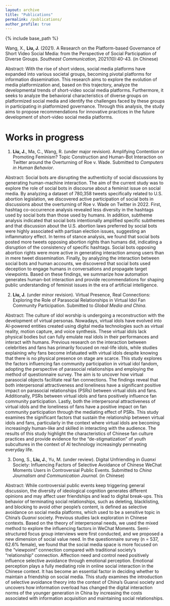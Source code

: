 ```yaml
---
layout: archive
title: "Publications"
permalink: /publications/
author_profile: true
---
```


{% include base_path %}

Wang, X., **Liu, J.** (2021). A Research on the Platform-based Governance of Short Video Social Media: from the Perspective of Social Participation of Diverse Groups. _Southeast Communication,_ 2021(10):40-43. (in Chinese)

Abstract: With the rise of short videos, social media platforms have expanded into various societal groups, becoming pivotal platforms for information dissemination. This research aims to explore the evolution of media platformization and, based on this trajectory, analyze the developmental trends of short-video social media platforms. Furthermore, it seeks to analyze the behavioral characteristics of diverse groups on platformized social media and identify the challenges faced by these groups in participating in platformized governance. Through this analysis, the study aims to propose recommendations for innovative practices in the future development of short-video social media platforms.

Works in progress
======
1. **Liu, J.**, Ma, C., Wang, R. (under major revision). Amplifying Contention or Promoting Feminism? Topic Construction and Human-Bot Interaction on Twitter around the Overturning of Roe v. Wade. Submitted to _Computers in Human Behavior_.

Abstract: Social bots are disrupting the authenticity of social discussions by generating human-machine interaction. The aim of the current study 
was to explore the role of social bots in discourse about a feminist issue on social media. By analyzing a dataset of 780,358 tweets specifically 
related to U.S. abortion legislation, we discovered active participation of social bots in discussions about the overturning of Roe v. Wade on 
Twitter in 2022. First, hashtag co-occurrence analysis revealed less diversity in the hashtags used by social bots than those used by humans. In 
addition, subtheme analysis indicated that social bots intentionally amplified specific subthemes and that discussion about the U.S. abortion laws 
preferred by social bots were highly associated with partisan election issues, suggesting an inflammatory effect. In terms of stance analysis, we 
found that social bots posted more tweets opposing abortion rights than humans did, indicating a disruption of the consistency of specific 
hashtags. Social bots opposing abortion rights were more active in generating interaction among users than in mere tweet dissemination. Finally, 
by analyzing the interaction between social bots and human accounts, we discovered that social bots used deception to engage humans in 
conversations and propagate target viewpoints. Based on these findings, we summarize how automation generates human-bot interaction and provide 
recommendations for shaping public understanding of feminist issues in the era of artificial intelligence.

2. **Liu, J.** (under minor revision). Virtual Presence, Real Connections: Exploring the Role of Parasocial Relationships in Virtual Idol Fan Community Participation. Submitted to _Global Media and China._

Abstract: The culture of idol worship is undergoing a reconstruction with the development of virtual personas. Nowadays, virtual idols have evolved into AI-powered entities created using digital media technologies such as virtual reality, motion capture, and voice synthesis. These virtual idols lack physical bodies but can fully emulate real idols in their performances and interact with humans. Previous research on the interaction between celebrities and fans has primarily focused on real-life idols, while studies explaining why fans become infatuated with virtual idols despite knowing that there is no physical presence on stage are scarce. This study explores the factors influencing fan community participation in virtual idol fandom, adopting the perspective of parasocial relationships and employing the method of questionnaire survey. The aim is to uncover how virtual parasocial objects facilitate real fan connections. The findings reveal that both interpersonal attractiveness and loneliness have a significant positive impact on parasocial relationships (PSRs) between virtual idols and fans. Additionally, PSRs between virtual idols and fans positively influence fan community participation. Lastly, both the interpersonal attractiveness of virtual idols and the loneliness of fans have a positive impact on fan community participation through the mediating effect of PSRs. This study examines the significant factors that sustain the relationship between virtual idols and fans, particularly in the context where virtual idols are becoming increasingly human-like and skilled in interacting with the audience. The results of this study highlight the characteristics of Chinese fan culture practices and provide evidence for the “de-stigmatization” of youth subcultures in the context of AI technology increasingly permeating everyday life.

3. Dong, S., **Liu, J.**, Yu, M. (under review). Digital Unfriending in _Guanxi_ Society: Influencing Factors of Selective Avoidance of Chinese WeChat Moments Users in Controversial Public Events. Submitted to _China Journalism and Communication Journal._ (in Chinese)

Abstract: While controversial public events keep triggering general discussion, the diversity of ideological cognition generates different opinions and may affect user friendships and lead to digital break-ups. This behavior of terminating social relationships, such as deleting, blacklisting, and blocking to avoid other people’s content, is defined as selective avoidance on social media platforms, which used to be a sensitive topic in China’s _Guanxi_ society. Previous studies lack exploration in Chinese contexts. Based on the theory of interpersonal needs, we used the mixed method to explore the influencing factors in WeChat Moments. Semi-structured focus group interviews were first conducted, and we proposed a new dimension of social value need. In the questionnaire survey (n = 537, 62.6% female), we found that the social media space is more focused on the “viewpoint” connection compared with traditional society’s “relationship” connection. Affection need and control need positively influence selective avoidance through emotional perception. Emotional perception plays a fully mediating role in online social interaction in the Chinese context. It has become an essential factor in deciding whether to maintain a friendship on social media. This study examines the introduction of selective avoidance theory into the context of China’s Guanxi society and uncovers how information overload has changed the digital interaction norms of the younger generation in China by increasing the costs associated with information acquisition and maintaining social relationships.
